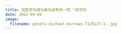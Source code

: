 ```yaml
---
title: 加密货币成为俄乌战争的一把 "双刃剑
date: 2022-03-04
image:
  filename: pexels-michael-burrows-7129127-1-.jpg
---
```

